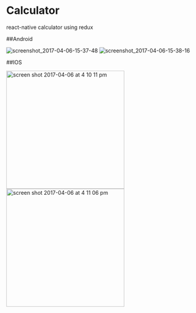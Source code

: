 # Calculator
react-native calculator using redux


##Android


![screenshot_2017-04-06-15-37-48](https://cloud.githubusercontent.com/assets/26959963/24753072/407d37d2-1aee-11e7-8163-a0a6b7273ff7.png)
![screenshot_2017-04-06-15-38-16](https://cloud.githubusercontent.com/assets/26959963/24753130/82cf4d96-1aee-11e7-9a1c-b75e5bc00e7b.png)





##IOS

<img width="313" alt="screen shot 2017-04-06 at 4 10 11 pm" src="https://cloud.githubusercontent.com/assets/26959963/24753236/e85b51fa-1aee-11e7-8ea1-43b17e7466c2.png">
<img width="313" alt="screen shot 2017-04-06 at 4 11 06 pm" src="https://cloud.githubusercontent.com/assets/26959963/24753244/ec870ab2-1aee-11e7-9dec-90ee3724d9cc.png">
